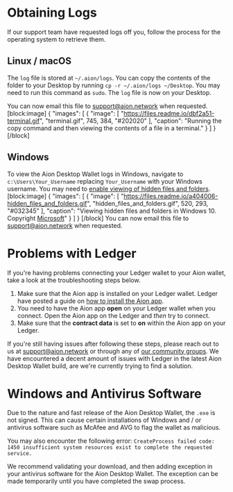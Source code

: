 # Obtaining Logs

If our support team have requested logs off you, follow the process for the operating system to retrieve them.

## Linux / macOS

The `log` file is stored at `~/.aion/logs`. You can copy the contents of the folder to your Desktop by running `cp -r ~/.aion/logs ~/Desktop`. You may need to run this command as `sudo`. The `log` file is now on your Desktop.

You can now email this file to [support@aion.network](mailto:support@aion.network) when requested.
[block:image]
{
  "images": [
    {
      "image": [
        "https://files.readme.io/dbf2a51-terminal.gif",
        "terminal.gif",
        745,
        384,
        "#202020"
      ],
      "caption": "Running the copy command and then viewing the contents of a file in a terminal."
    }
  ]
}
[/block]
## Windows

To view the Aion Desktop Wallet logs in Windows, navigate to `c:\Users\Your_Username` replacing `Your_Username` with your Windows username. You may need to [enable viewing of hidden files and folders](//support.microsoft.com/en-ca/help/4028316/windows-view-hidden-files-and-folders-in-windows-10).
[block:image]
{
  "images": [
    {
      "image": [
        "https://files.readme.io/a404006-hidden_files_and_folders.gif",
        "hidden_files_and_folders.gif",
        520,
        293,
        "#032345"
      ],
      "caption": "Viewing hidden files and folders in Windows 10. Copyright [Microsoft](https://support.microsoft.com/en-ca/help/4028316/windows-view-hidden-files-and-folders-in-windows-10)"
    }
  ]
}
[/block]
You can now email this file to [support@aion.network](mailto:support@aion.network) when requested.

# Problems with Ledger

If you're having problems connecting your Ledger wallet to your Aion wallet, take a look at the troubleshooting steps below.

1. Make sure that the Aion app is installed on your Ledger wallet. Ledger have posted a guide on [how to install the Aion app](https://support.ledgerwallet.com/hc/en-us/articles/360008599834-Aion-AION-).
2. You need to have the Aion app **open** on your Ledger wallet when you connect. Open the Aion app on the Ledger and _then_ try to connect.
3. Make sure that the **contract data** is set to **on** within the Aion app on your Ledger.

If you're still having issues after following these steps, please reach out to us at [support@aion.network](mailto:support@aion.network) or through any of [our community groups](http://aion.network/community/). We have encountered a decent amount of issues with Ledger in the latest Aion Desktop Wallet build, are we're currently trying to find a solution.

# Windows and Antivirus Software

Due to the nature and fast release of the Aion Desktop Wallet, the `.exe` is not signed. This can cause certain installations of Windows and / or antivirus software such as McAfee and AVG to flag the wallet as malicious.

You may also encounter the following error: `CreateProcess failed code: 1450 insufficient system resources exist to complete the requested service.`

We recommend validating your download, and then adding exception in your antivirus software for the Aion Desktop Wallet. The exception can be made temporarily until you have completed the swap process.